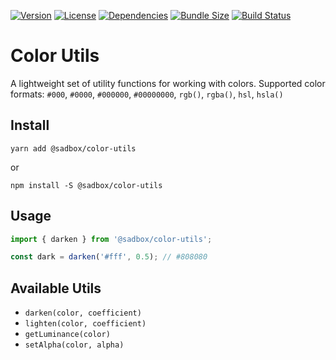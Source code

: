 [![Version](https://badgen.net/npm/v/@sadbox/color-utils)](https://www.npmjs.com/package/@sadbox/color-utils) [![License](https://badgen.net/npm/license/@sadbox/color-utils)](https://www.npmjs.com/package/@sadbox/color-utils) [![Dependencies](https://badgen.net/david/dep/strayiker/color-utils)](https://www.npmjs.com/package/@sadbox/color-utils) [![Bundle Size](https://badgen.net/bundlephobia/minzip/@sadbox/color-utils)](https://www.npmjs.com/package/@sadbox/color-utils) [![Build Status](https://travis-ci.com/strayiker/color-utils.svg?branch=master)](https://travis-ci.com/strayiker/color-utils)

# Color Utils

A lightweight set of utility functions for working with colors.
Supported color formats: `#000`, `#0000`, `#000000`, `#00000000`, `rgb()`, `rgba()`, `hsl`, `hsla()`

## Install

`yarn add @sadbox/color-utils`

or

`npm install -S @sadbox/color-utils`

## Usage

```javascript
import { darken } from '@sadbox/color-utils';

const dark = darken('#fff', 0.5); // #808080
```

## Available Utils

- `darken(color, coefficient)`
- `lighten(color, coefficient)`
- `getLuminance(color)`
- `setAlpha(color, alpha)`
